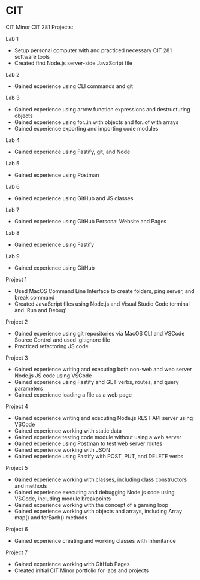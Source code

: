 # CIT
CIT Minor
CIT 281 Projects:

Lab 1
  -  Setup personal computer with and practiced necessary CIT 281 software tools
  -  Created first Node.js server-side JavaScript file

Lab 2
  -  Gained experience using CLI commands and git

Lab 3
  -  Gained experience using arrow function expressions and destructuring objects
  -  Gained experience using for..in with objects and for..of with arrays
  -  Gained experience exporting and importing code modules

Lab 4
  -  Gained experience using Fastify, git, and Node

Lab 5
  -  Gained experience using Postman

Lab 6
  -  Gained experience using GitHub and JS classes

Lab 7
  -  Gained experience using GitHub Personal Website and Pages

Lab 8
  -  Gained experience using Fastify

Lab 9
  -  Gained experience using GitHub

Project 1
  -  Used MacOS Command Line Interface to create folders, ping server, and break command
  -  Created JavaScript files using Node.js and Visual Studio Code terminal and 'Run and Debug'

Project 2
  -  Gained experience using git repositories via MacOS CLI and VSCode Source Control and used .gitignore file
  -  Practiced refactoring JS code

Project 3
  -  Gained experience writing and executing both non-web and web server Node.js JS code using VSCode
  -  Gained experience using Fastify and GET verbs, routes, and query parameters
  -  Gained experience loading a file as a web page

Project 4
  -  Gained experience writing and executing Node.js REST API server using VSCode
  -  Gained experience working with static data
  -  Gained experience testing code module without using a web server
  -  Gained experience using Postman to test web server routes
  -  Gained experience working with JSON
  -  Gained experience using Fastify with POST, PUT, and DELETE verbs

Project 5
  -  Gained experience working with classes, including class constructors and methods
  -  Gained experience executing and debugging Node.js code using VSCode, including module breakpoints
  -  Gained experience working with the concept of a gaming loop
  -  Gained experience working with objects and arrays, including Array map() and forEach() methods

Project 6
  -  Gained experience creating and working classes with inheritance

Project 7
  -  Gained experience working with GitHub Pages
  -  Created initial CIT Minor portfolio for labs and projects
